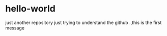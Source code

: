 # hello-world
just another repository
just trying to understand the github .,this is the first message
